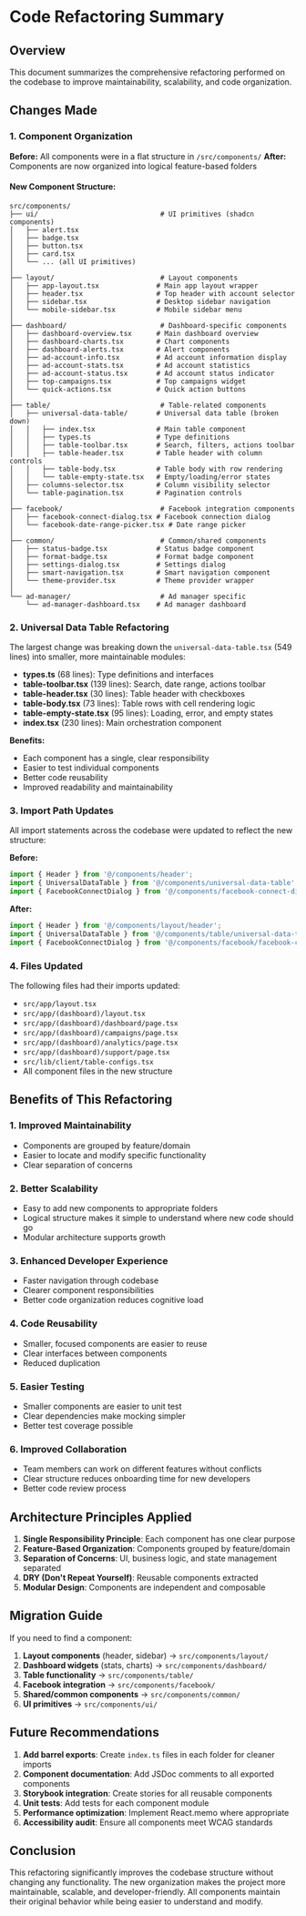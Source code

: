 # Code Refactoring Summary

## Overview
This document summarizes the comprehensive refactoring performed on the codebase to improve maintainability, scalability, and code organization.

## Changes Made

### 1. Component Organization
**Before:** All components were in a flat structure in `/src/components/`
**After:** Components are now organized into logical feature-based folders

#### New Component Structure:
```
src/components/
├── ui/                              # UI primitives (shadcn components)
│   ├── alert.tsx
│   ├── badge.tsx
│   ├── button.tsx
│   ├── card.tsx
│   └── ... (all UI primitives)
│
├── layout/                          # Layout components
│   ├── app-layout.tsx              # Main app layout wrapper
│   ├── header.tsx                  # Top header with account selector
│   ├── sidebar.tsx                 # Desktop sidebar navigation
│   └── mobile-sidebar.tsx          # Mobile sidebar menu
│
├── dashboard/                       # Dashboard-specific components
│   ├── dashboard-overview.tsx      # Main dashboard overview
│   ├── dashboard-charts.tsx        # Chart components
│   ├── dashboard-alerts.tsx        # Alert components
│   ├── ad-account-info.tsx         # Ad account information display
│   ├── ad-account-stats.tsx        # Ad account statistics
│   ├── ad-account-status.tsx       # Ad account status indicator
│   ├── top-campaigns.tsx           # Top campaigns widget
│   └── quick-actions.tsx           # Quick action buttons
│
├── table/                           # Table-related components
│   ├── universal-data-table/       # Universal data table (broken down)
│   │   ├── index.tsx               # Main table component
│   │   ├── types.ts                # Type definitions
│   │   ├── table-toolbar.tsx       # Search, filters, actions toolbar
│   │   ├── table-header.tsx        # Table header with column controls
│   │   ├── table-body.tsx          # Table body with row rendering
│   │   └── table-empty-state.tsx   # Empty/loading/error states
│   ├── columns-selector.tsx        # Column visibility selector
│   └── table-pagination.tsx        # Pagination controls
│
├── facebook/                        # Facebook integration components
│   ├── facebook-connect-dialog.tsx # Facebook connection dialog
│   └── facebook-date-range-picker.tsx # Date range picker
│
├── common/                          # Common/shared components
│   ├── status-badge.tsx            # Status badge component
│   ├── format-badge.tsx            # Format badge component
│   ├── settings-dialog.tsx         # Settings dialog
│   ├── smart-navigation.tsx        # Smart navigation component
│   └── theme-provider.tsx          # Theme provider wrapper
│
└── ad-manager/                      # Ad manager specific
    └── ad-manager-dashboard.tsx    # Ad manager dashboard
```

### 2. Universal Data Table Refactoring
The largest change was breaking down the `universal-data-table.tsx` (549 lines) into smaller, more maintainable modules:

- **types.ts** (68 lines): Type definitions and interfaces
- **table-toolbar.tsx** (139 lines): Search, date range, actions toolbar
- **table-header.tsx** (30 lines): Table header with checkboxes
- **table-body.tsx** (73 lines): Table rows with cell rendering logic
- **table-empty-state.tsx** (95 lines): Loading, error, and empty states
- **index.tsx** (230 lines): Main orchestration component

**Benefits:**
- Each component has a single, clear responsibility
- Easier to test individual components
- Better code reusability
- Improved readability and maintainability

### 3. Import Path Updates
All import statements across the codebase were updated to reflect the new structure:

**Before:**
```typescript
import { Header } from '@/components/header';
import { UniversalDataTable } from '@/components/universal-data-table';
import { FacebookConnectDialog } from '@/components/facebook-connect-dialog';
```

**After:**
```typescript
import { Header } from '@/components/layout/header';
import { UniversalDataTable } from '@/components/table/universal-data-table';
import { FacebookConnectDialog } from '@/components/facebook/facebook-connect-dialog';
```

### 4. Files Updated
The following files had their imports updated:
- `src/app/layout.tsx`
- `src/app/(dashboard)/layout.tsx`
- `src/app/(dashboard)/dashboard/page.tsx`
- `src/app/(dashboard)/campaigns/page.tsx`
- `src/app/(dashboard)/analytics/page.tsx`
- `src/app/(dashboard)/support/page.tsx`
- `src/lib/client/table-configs.tsx`
- All component files in the new structure

## Benefits of This Refactoring

### 1. **Improved Maintainability**
- Components are grouped by feature/domain
- Easier to locate and modify specific functionality
- Clear separation of concerns

### 2. **Better Scalability**
- Easy to add new components to appropriate folders
- Logical structure makes it simple to understand where new code should go
- Modular architecture supports growth

### 3. **Enhanced Developer Experience**
- Faster navigation through codebase
- Clearer component responsibilities
- Better code organization reduces cognitive load

### 4. **Code Reusability**
- Smaller, focused components are easier to reuse
- Clear interfaces between components
- Reduced duplication

### 5. **Easier Testing**
- Smaller components are easier to unit test
- Clear dependencies make mocking simpler
- Better test coverage possible

### 6. **Improved Collaboration**
- Team members can work on different features without conflicts
- Clear structure reduces onboarding time for new developers
- Better code review process

## Architecture Principles Applied

1. **Single Responsibility Principle**: Each component has one clear purpose
2. **Feature-Based Organization**: Components grouped by feature/domain
3. **Separation of Concerns**: UI, business logic, and state management separated
4. **DRY (Don't Repeat Yourself)**: Reusable components extracted
5. **Modular Design**: Components are independent and composable

## Migration Guide

If you need to find a component:

1. **Layout components** (header, sidebar) → `src/components/layout/`
2. **Dashboard widgets** (stats, charts) → `src/components/dashboard/`
3. **Table functionality** → `src/components/table/`
4. **Facebook integration** → `src/components/facebook/`
5. **Shared/common components** → `src/components/common/`
6. **UI primitives** → `src/components/ui/`

## Future Recommendations

1. **Add barrel exports**: Create `index.ts` files in each folder for cleaner imports
2. **Component documentation**: Add JSDoc comments to all exported components
3. **Storybook integration**: Create stories for all reusable components
4. **Unit tests**: Add tests for each component module
5. **Performance optimization**: Implement React.memo where appropriate
6. **Accessibility audit**: Ensure all components meet WCAG standards

## Conclusion

This refactoring significantly improves the codebase structure without changing any functionality. The new organization makes the project more maintainable, scalable, and developer-friendly. All components maintain their original behavior while being easier to understand and modify.
